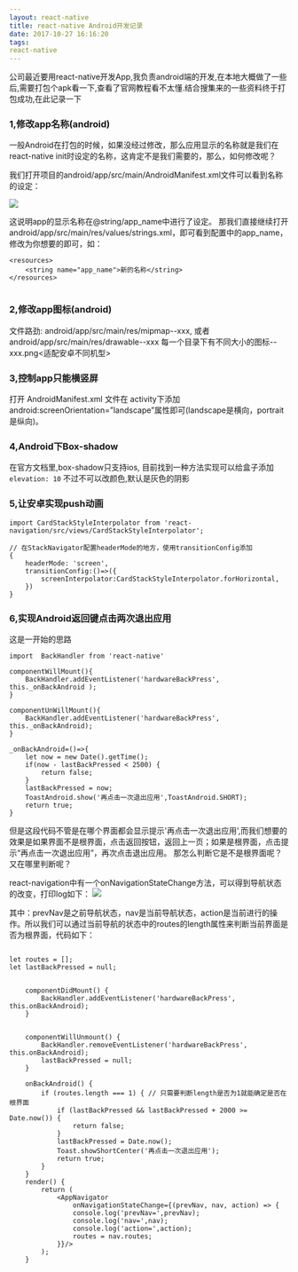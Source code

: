 ```yaml
---
layout: react-native
title: react-native Android开发记录
date: 2017-10-27 16:16:20
tags: 
react-native
---
```


公司最近要用react-native开发App,我负责android端的开发,在本地大概做了一些后,需要打包个apk看一下,查看了官网教程看不太懂.结合搜集来的一些资料终于打包成功,在此记录一下

<!-- more -->


### 1,修改app名称(android)

一般Android在打包的时候，如果没经过修改，那么应用显示的名称就是我们在react-native init时设定的名称，这肯定不是我们需要的，那么，如何修改呢？

我们打开项目的android/app/src/main/AndroidManifest.xml文件可以看到名称的设定：

![](1.png)

这说明app的显示名称在@string/app_name中进行了设定。
那我们直接继续打开android/app/src/main/res/values/strings.xml，即可看到配置中的app_name，修改为你想要的即可，如：


```
<resources>
    <string name="app_name">新的名称</string>
</resources>
 
```


### 2,修改app图标(android)

文件路劲: android/app/src/main/res/mipmap--xxx,
或者
         android/app/src/main/res/drawable--xxx
每一个目录下有不同大小的图标-- xxx.png<适配安卓不同机型>



### 3,控制app只能横竖屏

打开  AndroidManifest.xml 文件在 
activity下添加   android:screenOrientation=”landscape”属性即可(landscape是横向，portrait是纵向)。


### 4,Android下Box-shadow

在官方文档里,box-shadow只支持ios, 
目前找到一种方法实现可以给盒子添加  `elevation: 10`  不过不可以改颜色,默认是灰色的阴影




### 5,让安卓实现push动画

```
import CardStackStyleInterpolator from 'react-navigation/src/views/CardStackStyleInterpolator';

// 在StackNavigator配置headerMode的地方，使用transitionConfig添加
{
    headerMode: 'screen',
    transitionConfig:()=>({
        screenInterpolator:CardStackStyleInterpolator.forHorizontal,
    })
}

```


### 6,实现Android返回键点击两次退出应用

这是一开始的思路
```
import  BackHandler from 'react-native'

componentWillMount(){  
    BackHandler.addEventListener('hardwareBackPress', this._onBackAndroid );  
}  
  
componentUnWillMount(){  
    BackHandler.addEventListener('hardwareBackPress', this._onBackAndroid);  
}  
  
_onBackAndroid=()=>{  
    let now = new Date().getTime();  
    if(now - lastBackPressed < 2500) {  
        return false;  
    }  
    lastBackPressed = now;  
    ToastAndroid.show('再点击一次退出应用',ToastAndroid.SHORT);  
    return true;  
}

```

但是这段代码不管是在哪个界面都会显示提示'再点击一次退出应用',而我们想要的效果是如果界面不是根界面，点击返回按钮，返回上一页；如果是根界面，点击提示“再点击一次退出应用”，再次点击退出应用。
那怎么判断它是不是根界面呢？又在哪里判断呢？

react-navigation中有一个onNavigationStateChange方法，可以得到导航状态的改变，打印log如下：
![](2.jpg)

其中：prevNav是之前导航状态，nav是当前导航状态，action是当前进行的操作。所以我们可以通过当前导航的状态中的routes的length属性来判断当前界面是否为根界面，代码如下：
```

let routes = [];
let lastBackPressed = null;


    componentDidMount() {
        BackHandler.addEventListener('hardwareBackPress', this.onBackAndroid);
    }


    componentWillUnmount() {
        BackHandler.removeEventListener('hardwareBackPress', this.onBackAndroid);
        lastBackPressed = null;
    }

    onBackAndroid() {
        if (routes.length === 1) { // 只需要判断length是否为1就能确定是否在根界面
            if (lastBackPressed && lastBackPressed + 2000 >= Date.now()) {
                return false;
            }
            lastBackPressed = Date.now();
            Toast.showShortCenter('再点击一次退出应用');
            return true;
        }
    }
    render() {
        return (
            <AppNavigator
                onNavigationStateChange={(prevNav, nav, action) => {
                console.log('prevNav=',prevNav);
                console.log('nav=',nav);
                console.log('action=',action);
                routes = nav.routes;
            }}/>
        );
    }

```

